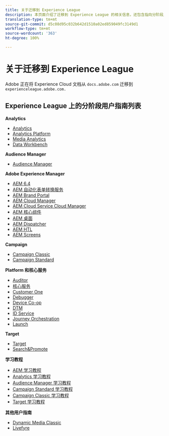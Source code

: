 ```yaml
---
title: 关于迁移到 Experience League
description: 本页面介绍了迁移到 Experience League 的相关信息，还包含指向分阶段用户指南的链接列表。
translation-type: tm+mt
source-git-commit: d5c08d95c032b642d1510a02ed859049fc3149d1
workflow-type: tm+mt
source-wordcount: '363'
ht-degree: 100%

---
```



# 关于迁移到 Experience League

Adobe 正在将 Experience Cloud 文档从 `docs.adobe.com` 迁移到 `experienceleague.adobe.com.`

## Experience League 上的分阶段用户指南列表

**Analytics**

* [Analytics](https://experienceleague.adobe.com/docs/analytics/landing/index.html)
* [Analytics Platform](https://experienceleague.adobe.com/docs/analytics-platform/using/cja-landing.html)
* [Media Analytics](https://experienceleague.adobe.com/docs/media-analytics/using/media-overview.html)
* [Data Workbench](https://experienceleague.adobe.com/docs/data-workbench/using/index.html)

**Audience Manager**

* [Audience Manager](https://experienceleague.adobe.com/docs/audience-manager/user-guide/aam-home.html)

**Adobe Experience Manager**

* [AEM 6.4](https://experienceleague.adobe.com/docs/experience-manager-64/administering/index.html)
* [AEM 自动化表单转换服务](https://experienceleague.adobe.com/docs/aem-forms-automated-conversion-service/using/introduction.html)
* [AEM Brand Portal](https://experienceleague.adobe.com/docs/experience-manager-brand-portal/using/index.html)
* [AEM Cloud Manager](https://experienceleague.adobe.com/docs/experience-manager-cloud-manager/using/introduction-to-cloud-manager.html)
* [AEM Cloud Service Cloud Manager](https://experienceleague.adobe.com/docs/experience-manager-cloud-service-cloud-manager/using/introduction-to-cloud-service.html)
* [AEM 核心组件](https://experienceleague.adobe.com/docs/experience-manager-core-components/using/introduction.html)
* [AEM 桌面](https://experienceleague.adobe.com/docs/experience-manager-desktop-app/using/introduction.html)
* [AEM Dispatcher](https://experienceleague.adobe.com/docs/experience-manager-dispatcher/using/dispatcher.html)
* [AEM HTL](https://experienceleague.adobe.com/docs/experience-manager-htl/using/overview.html)
* [AEM Screens](https://experienceleague.adobe.com/docs/experience-manager-screens/user-guide/aem-screens-introduction.html)

**Campaign**

* [Campaign Classic](https://experienceleague.adobe.com/docs/campaign-classic/using/campaign-classic-home.html)
* [Campaign Standard](https://experienceleague.adobe.com/docs/campaign-standard/using/campaign-standard-home.html)

**Platform 和核心服务**

* [Auditor](https://experienceleague.adobe.com/docs/auditor/using/overview.html)
* [核心服务](https://experienceleague.adobe.com/docs/core-services/interface/marketing-cloud-integrations.html)
* [Customer One](https://experienceleague.adobe.com/docs/customer-one/using/index.html)
* [Debugger](https://experienceleague.adobe.com/docs/debugger/using/experience-cloud-debugger.html)
* [Device Co-op](https://experienceleague.adobe.com/docs/device-co-op/using/index.html)
* [DTM](https://experienceleague.adobe.com/docs/dtm/using/dtm-home.html)
* [ID Service](https://experienceleague.adobe.com/docs/id-service/using/index.html)
* [Journey Orchestration](https://experienceleague.adobe.com/docs/journeys/using/journey-orchestration-home.html)
* [Launch](https://experienceleague.adobe.com/docs/launch/using/overview.html)

**Target**

* [Target](https://experienceleague.adobe.com/docs/target/using/target-home.html)
* [Search&amp;Promote](https://experienceleague.adobe.com/docs/search-promote/using/sp-home.html)

**学习教程**

* [AEM 学习教程](https://experienceleague.adobe.com/docs/audience-manager-learn/tutorials/overview.html)
* [Analytics 学习教程](https://experienceleague.adobe.com/docs/analytics-learn/tutorials/overview.html)
* [Audience Manager 学习教程](https://experienceleague.adobe.com/docs/audience-manager-learn/tutorials/overview.html)
* [Campaign Standard 学习教程](https://experienceleague.adobe.com/docs/campaign-standard-learn/tutorials/overview.html)
* [Campaign Classic 学习教程](https://experienceleague.adobe.com/docs/campaign-classic-learn/tutorials/overview.html)
* [Target 学习教程](https://experienceleague.adobe.com/docs/target-learn/tutorials/overview.html)

**其他用户指南**

* [Dynamic Media Classic](https://experienceleague.adobe.com/docs/dynamic-media-classic/using/index.html)
* [Livefyre](https://experienceleague.adobe.com/docs/livefyre/using/index.html)
